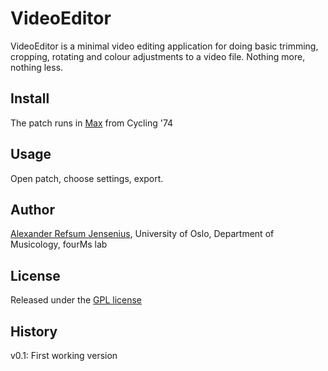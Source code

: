 # VideoEditor

VideoEditor is a minimal video editing application for doing basic trimming, cropping, rotating and colour adjustments to a video file. Nothing more, nothing less. 

## Install

The patch runs in [Max](cycling74.com/products/maxmspjitter/) from Cycling '74

## Usage  

Open patch, choose settings, export. 


## Author  

[Alexander Refsum Jensenius](http://www.arj.no), University of Oslo, Department of Musicology, fourMs lab


## License 

Released under the [GPL license](http://www.gnu.org/copyleft/gpl.html)


## History 

v0.1: First working version